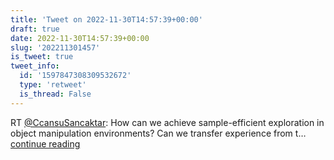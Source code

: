 ```yaml
---
title: 'Tweet on 2022-11-30T14:57:39+00:00'
draft: true
date: 2022-11-30T14:57:39+00:00
slug: '202211301457'
is_tweet: true
tweet_info:
  id: '1597847308309532672'
  type: 'retweet'
  is_thread: False
---
```




RT [@CcansuSancaktar](https://x.com/CcansuSancaktar): How can we achieve sample-efficient exploration in object manipulation environments? Can we transfer experience from t… [continue reading](https://x.com/sytelus/status/1597847308309532672)
